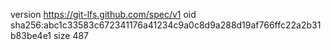 version https://git-lfs.github.com/spec/v1
oid sha256:abc1c33583c672341176a41234c9a0c8d9a288d19af766ffc22a2b31b83be4e1
size 487
